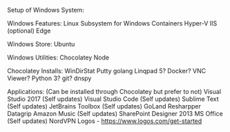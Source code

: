 Setup of Windows System:

Windows Features:
  Linux Subsystem for Windows
  Containers
  Hyper-V
  IIS (optional)
  Edge

Windows Store:
  Ubuntu
  
Windows Utilities:
  Chocolatey
  Node
  
Chocolatey Installs:
  WinDirStat
  Putty
  golang
  Linqpad 5?
  Docker?
  VNC Viewer?
  Python 3?
  git?
  dnspy
  
Applications: (Can be installed through Chocolatey but prefer to not)
  Visual Studio 2017 (Self updates)
  Visual Studio Code (Self updates)
  Sublime Text (Self updates)
  JetBrains Toolbox (Self updates)
    GoLand
    Resharpper  
    Datagrip
  Amazon Music (Self updates)
  SharePoint Designer 2013
  MS Office (Self updates)
  NordVPN
  Logos - https://www.logos.com/get-started
